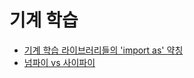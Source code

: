 # 기계 학습

- [기계 학습 라이브러리들의 'import as' 약칭](/machine-learning-libraries-import-as-abbreviations.html)
- [넘파이 vs 사이파이](/numpy-vs-scipy.html)
